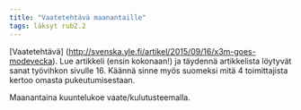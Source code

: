```yaml
---
title: "Vaatetehtävä maanantaille"
tags: läksyt rub2.2
---
```


[Vaatetehtävä] (http://svenska.yle.fi/artikel/2015/09/16/x3m-goes-modevecka). Lue artikkeli (ensin kokonaan!) ja täydennä artikkelista löytyvät sanat työvihkon sivulle 16. Käännä sinne myös suomeksi mitä 4 toimittajista kertoo omasta pukeutumisestaan.

Maanantaina kuuntelukoe vaate/kulutusteemalla.